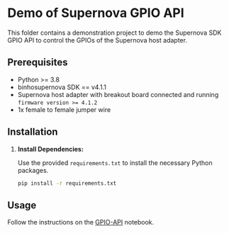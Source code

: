 # Demo of Supernova GPIO API

This folder contains a demonstration project to demo the Supernova SDK GPIO API to control the GPIOs of the Supernova host adapter.

## Prerequisites

- Python >= 3.8
- binhosupernova SDK == v4.1.1
- Supernova host adapter with breakout board connected and running `firmware version >= 4.1.2`
- 1x female to female jumper wire

## Installation

1. **Install Dependencies:**

   Use the provided `requirements.txt` to install the necessary Python packages.

   ```bash
   pip install -r requirements.txt
   ```

## Usage

Follow the instructions on the [GPIO-API](GPIOs-API.ipynb) notebook.